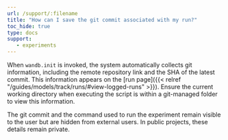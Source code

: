 ```yaml
---
url: /support/:filename
title: "How can I save the git commit associated with my run?"
toc_hide: true
type: docs
support:
   - experiments
---
```

When `wandb.init` is invoked, the system automatically collects git information, including the remote repository link and the SHA of the latest commit. This information appears on the [run page]({{< relref "/guides/models/track/runs/#view-logged-runs" >}}). Ensure the current working directory when executing the script is within a git-managed folder to view this information.

The git commit and the command used to run the experiment remain visible to the user but are hidden from external users. In public projects, these details remain private.